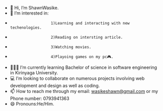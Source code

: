 - 👋 Hi, I’m ShawnWasike.
- 👀 I’m interested in:
-                       1)Learning and interacting with new techenologies.
-                       2)Reading on intersting article.
-                       3)Watching movies.
-                       4)Playoing games on my pc🎮.
- 👨🏾‍🎓 I’m currently learning Bachelor of science in software engineering in Kirinyaga University.
- 💻 I’m looking to collaborate on numerous projects involving web development and design as well as coding.
- 📫 How to reach me through my email: wasikeshawn@gmail.com or my Phone number: 0793941363
- 😄 Pronouns:He/Him.
<!---
ShawnWasike/ShawnWasike is a ✨ special ✨ repository because its `README.md` (this file) appears on your GitHub profile.
You can click the Preview link to take a look at your changes.
--->
